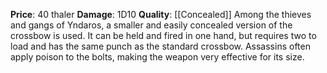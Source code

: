 **Price**: 40 thaler
**Damage**: 1D10
**Quality**: [[Concealed]]
Among the thieves and gangs of Yndaros, a smaller and easily concealed version of the crossbow is used. It can be held and fired in one hand, but requires two to load and has the same punch as the standard crossbow. Assassins often apply poison to the bolts, making the weapon very effective for its size.